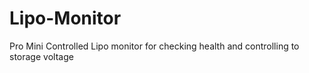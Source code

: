 # Lipo-Monitor
Pro Mini Controlled Lipo monitor for checking health and controlling to storage voltage
